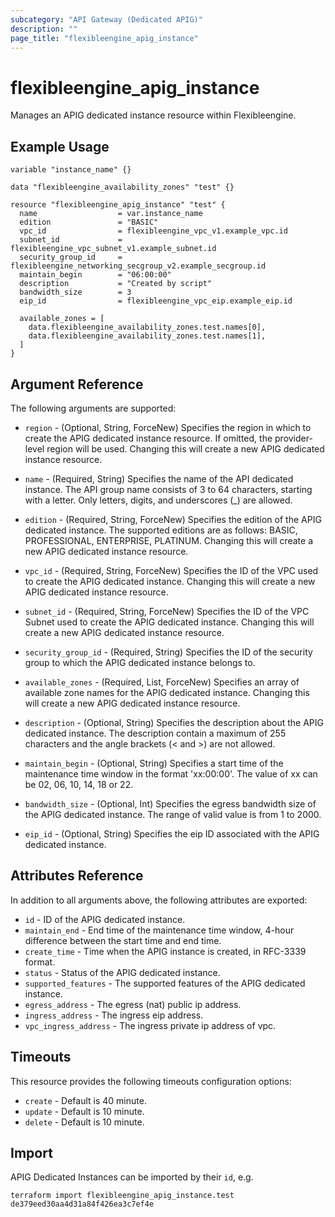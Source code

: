 ```yaml
---
subcategory: "API Gateway (Dedicated APIG)"
description: ""
page_title: "flexibleengine_apig_instance"
---
```


# flexibleengine_apig_instance

Manages an APIG dedicated instance resource within Flexibleengine.

## Example Usage

```hcl
variable "instance_name" {}

data "flexibleengine_availability_zones" "test" {}

resource "flexibleengine_apig_instance" "test" {
  name                  = var.instance_name
  edition               = "BASIC"
  vpc_id                = flexibleengine_vpc_v1.example_vpc.id
  subnet_id             = flexibleengine_vpc_subnet_v1.example_subnet.id
  security_group_id     = flexibleengine_networking_secgroup_v2.example_secgroup.id
  maintain_begin        = "06:00:00"
  description           = "Created by script"
  bandwidth_size        = 3
  eip_id                = flexibleengine_vpc_eip.example_eip.id

  available_zones = [
    data.flexibleengine_availability_zones.test.names[0],
    data.flexibleengine_availability_zones.test.names[1],
  ]
}
```

## Argument Reference

The following arguments are supported:

* `region` - (Optional, String, ForceNew) Specifies the region in which to create the APIG dedicated instance resource.
  If omitted, the provider-level region will be used. Changing this will create a new APIG dedicated instance resource.

* `name` - (Required, String) Specifies the name of the API dedicated instance. The API group name consists of 3 to 64
  characters, starting with a letter. Only letters, digits, and underscores (_) are allowed.

* `edition` - (Required, String, ForceNew) Specifies the edition of the APIG dedicated instance. The supported editions
  are as follows: BASIC, PROFESSIONAL, ENTERPRISE, PLATINUM. Changing this will create a new APIG dedicated instance
  resource.

* `vpc_id` - (Required, String, ForceNew) Specifies the ID of the VPC used to create the APIG dedicated instance.
  Changing this will create a new APIG dedicated instance resource.

* `subnet_id` - (Required, String, ForceNew) Specifies the ID of the VPC Subnet used to create the APIG dedicated
  instance. Changing this will create a new APIG dedicated instance resource.

* `security_group_id` - (Required, String) Specifies the ID of the security group to which the APIG dedicated instance
  belongs to.

* `available_zones` - (Required, List, ForceNew) Specifies an array of available zone names for the APIG dedicated
  instance. Changing this will create a new APIG dedicated instance resource.

* `description` - (Optional, String) Specifies the description about the APIG dedicated instance. The description
  contain a maximum of 255 characters and the angle brackets (< and >) are not allowed.

* `maintain_begin` - (Optional, String) Specifies a start time of the maintenance time window in the format 'xx:00:00'.
  The value of xx can be 02, 06, 10, 14, 18 or 22.

* `bandwidth_size` - (Optional, Int) Specifies the egress bandwidth size of the APIG dedicated instance. The range of
  valid value is from 1 to 2000.

* `eip_id` - (Optional, String) Specifies the eip ID associated with the APIG dedicated instance.

## Attributes Reference

In addition to all arguments above, the following attributes are exported:

* `id` - ID of the APIG dedicated instance.
* `maintain_end` - End time of the maintenance time window, 4-hour difference between the start time and end time.
* `create_time` - Time when the APIG instance is created, in RFC-3339 format.
* `status` - Status of the APIG dedicated instance.
* `supported_features` - The supported features of the APIG dedicated instance.
* `egress_address` - The egress (nat) public ip address.
* `ingress_address` - The ingress eip address.
* `vpc_ingress_address` - The ingress private ip address of vpc.

## Timeouts

This resource provides the following timeouts configuration options:

* `create` - Default is 40 minute.
* `update` - Default is 10 minute.
* `delete` - Default is 10 minute.

## Import

APIG Dedicated Instances can be imported by their `id`, e.g.

```shell
terraform import flexibleengine_apig_instance.test de379eed30aa4d31a84f426ea3c7ef4e
```
